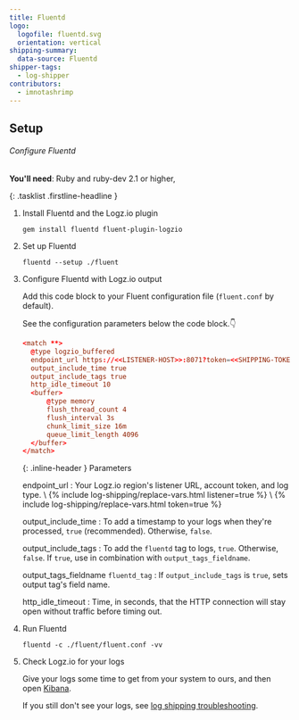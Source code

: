 ```yaml
---
title: Fluentd
logo:
  logofile: fluentd.svg
  orientation: vertical
shipping-summary:
  data-source: Fluentd
shipper-tags:
  - log-shipper
contributors:
  - imnotashrimp
---
```


## Setup

###### Configure Fluentd

**You'll need**:
Ruby and ruby-dev 2.1 or higher,

{: .tasklist .firstline-headline }
1. Install Fluentd and the Logz.io plugin

    ```shell
    gem install fluentd fluent-plugin-logzio
    ```

2. Set up Fluentd

    ```shell
    fluentd --setup ./fluent
    ```

3. Configure Fluentd with Logz.io output

    Add this code block to your Fluent configuration file (`fluent.conf` by default).

    See the configuration parameters below the code block.👇

    ```conf
    <match **>
      @type logzio_buffered
      endpoint_url https://<<LISTENER-HOST>>:8071?token=<<SHIPPING-TOKEN>>&type=my_type
      output_include_time true
      output_include_tags true
      http_idle_timeout 10
      <buffer>
          @type memory
          flush_thread_count 4
          flush_interval 3s
          chunk_limit_size 16m
          queue_limit_length 4096
      </buffer>
    </match>
    ```

    {: .inline-header }
    Parameters

    endpoint_url
    : Your Logz.io region's listener URL, account token, and log type. \\
      {% include log-shipping/replace-vars.html listener=true %} \\
      {% include log-shipping/replace-vars.html token=true %}

    output_include_time
    : To add a timestamp to your logs when they're processed, `true` (recommended).
      Otherwise, `false`.

    output_include_tags
    : To add the `fluentd` tag to logs, `true`.
      Otherwise, `false`.
      If `true`, use in combination with `output_tags_fieldname`.

    output_tags_fieldname <span class="default-param">`fluentd_tag`</span>
    : If `output_include_tags` is `true`, sets output tag's field name.

    http_idle_timeout
    : Time, in seconds, that the HTTP connection will stay open without traffic before timing out.


4. Run Fluentd

    ```shell
    fluentd -c ./fluent/fluent.conf -vv
    ```

5. Check Logz.io for your logs

    Give your logs some time to get from your system to ours, and then open [Kibana](https://app.logz.io/#/dashboard/kibana).

    If you still don't see your logs, see [log shipping troubleshooting]({{site.baseurl}}/user-guide/log-shipping/log-shipping-troubleshooting.html).
